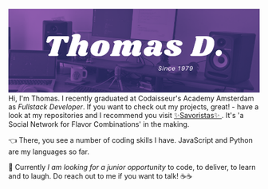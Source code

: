 ![ani](https://github.com/tdijkmans/tdijkmans/blob/master/TFD.png)
Hi, I'm Thomas. I recently graduated at Codaisseur's Academy Amsterdam as _Fullstack Developer_. If you want to check out my projects, great! - have a look at my repositories and I recommend you visit [✨Savoristas✨ ](https://savoristas.netlify.app/). It's 'a Social Network for Flavor Combinations' in the making.

👈 There, you see a number of coding skills I have. JavaScript and Python are my languages so far.

🔭 Currently _I am looking for a junior opportunity_ to code, to deliver, to learn and to laugh. Do reach out to me if you want to talk! ☕☕
